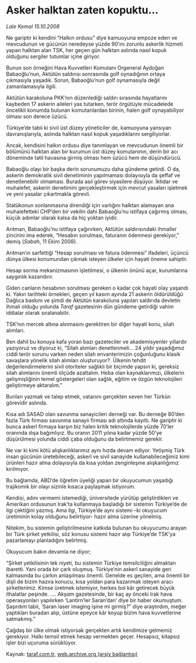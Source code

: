 # Asker halktan zaten kopuktu...

*Lale Kemal 15.10.2008*

<div class="yazi">
<p>Ne gariptir ki kendini “Halkın ordusu” diye kamuoyuna empoze eden ve mevcudunun ve gücünün neredeyse yüzde 90’ını zorunlu askerlik hizmeti yapan halktan alan TSK, her geçen gün halktan aslında nasıl kopuk olduğunu sergiler tutumlar içine giriyor.</p>
<p>Bunun son örneğini Hava Kuvvetleri Komutanı Orgeneral Aydoğan Babaoğlu’nun, Aktütün saldırısı sonrasında golf oynadığının ortaya çıkmasıyla yaşadık. Sorun, Babaoğlu’nun golf oynamasıyla değil zamanlamasıyla ilgili. </p>
<p>Aktütün karakoluna PKK’nın düzenlediği saldırı sırasında hayatlarını kaybeden 17 askerin aileleri yas tutarken, terör örgütüyle mücadelede öncelikli konumda bulunan komutanlardan birinin, halen golf oynayabiliyor olması son derece üzücü.</p>
<p>Türkiye’de tabii ki sivil üst düzey yöneticiler de, kamuoyuna yansıyan davranışlarıyla, aslında halktan nasıl kopuk yaşadıklarını sergiliyorlar. </p>
<p>Ancak, kendisini halkın ordusu diye tanımlayan ve mevcudunun önemli bir bölümünü halktan alan bir kurumun üst düzey komutanının, derin bir acı döneminde tatil havasına girmiş olması hem üzücü hem de düşündürücü.</p>
<p>Babaoğlu olayı bir başka derin sorunumuzu daha gündeme getirdi. O da, askerin demokratik sivil denetiminin yapılmaması dolayısıyla da şeffaf ve denetlenebilir olmaması. Burada asıl görev siyasilere düşüyor. İktidar ve muhalefet, askerin denetimini gerçekleştirmek için mevcut yasaları işletmek ve yeni yasalar çıkartmakla görevli. </p>
<p>Statükonun sonlanmasına direndiği için varlığını halktan alamayan ana muhalefetteki CHP’den bir vekilin dahi Babaoğlu’nu istifaya çağırmış olması, küçük adımlar olarak kalsa da hiç yoktan iyidir.</p>
<p>Arıtman, Babaoğlu’nu istifaya çağırırken, Aktütün saldırısındaki ihmaller zincirini ima ederek, “Hesabın sorulması, faturanın ödenmesi gerekiyor,” demiş (<i>Sabah</i>, 11 Ekim 2008). </p>
<p>Arıtman’ın sarfettiği “Hesap sorulması ve fatura ödenmesi” ifadeleri, üçüncü dünya ülkesi konumundan çıkmak isteyen ülkeler için hayati öneme sahiptir. </p>
<p>Hesap sorma mekanizmasının işletilmesi, o ülkenin önünü açar, kurumlarına saygınlık kazandırır. </p>
<p>Giden canların hesabının sorulması gereken o kadar çok hayati olay yaşandı ki. Yakın tarihteki örnekleri, geçen yıl kasım ayında 21 askerin öldürüldüğü Dağlıca baskını ve şimdi de Aktütün karakoluna yapılan saldırıda devletin ihmali olduğu yolunda <i>Taraf</i> gazetesinin dün gündeme getirdiği vahim iddialar olarak sıralanabilir. </p>
<p>TSK’nın mercek altına alınmasını gerektiren bir diğer hayati konu, silah alımları.</p>
<p>Ben dahil bu konuya kafa yoran bazı gazeteciler ve akademisyenler yıllardır yazıyoruz ve diyoruz ki, “Silah alımları denetlenmeli... 24 yıldır yaşadığımız ciddi terör sorunu varken neden silah envanterimizin çoğunluğunu klasik savaşlara yönelik silah alımları oluşturuyor?. Ülkenin tehdit değerlendirmelerini sivil otoriteler sağlıklı bir biçimde yapsın ki, gereksiz silah alımlarını önemli ölçüde azaltalım. Heba olan kaynaklarımızı, ülkelerin gelişmişliğinin temel göstergeleri olan sağlık, eğitim ve özgün teknolojileri geliştirmeye aktaralım.”</p>
<p>Bunları yazmak ve talep etmek, vatanını gerçekten seven her Türkün görevidir aslında.</p>
<p>Kısa adı SASAD olan savunma sanayicileri derneği var. Bu derneğe 80’den fazla Türk firması savunma sanayii firması adı altında kayıtlı. Ne gariptir ki bunca askerî firmaya karşın biz halen kritik teknolojilerde yüzde 70’ler oranında dışa bağımlıyız. Bu oranın 2011 yılına kadar yüzde 50’ye düşürülmesi yolunda ciddi çaba olduğunu da belirtmemiz gerekir. </p>
<p>Ne var ki kimi kötü alışkanlıklarımız aynı hızda devam ediyor. Yetişmiş Türk insan gücünün üretebileceği, askerî ve sivil sanayide kullanabileceğimiz kimi ürünleri hazır alma dolayısıyla da kısa yoldan zenginleşme alışkanlığımız kırılmıyor.</p>
<p>Bu bağlamda, ABD’de öğretim üyeliği yapan bir okuyucumun yaşadığı trajikomik bir olayı sizinle kısaca paylaşmak istiyorum. </p>
<p>Kendisi, adını vermemi istemediği, üniversitede yürütüp geliştirdikleri ve Amerikan ordusunun Irak’ta kullanmaya başladığı bir sistemin Türkiye’de de ilgi çektiğini yazmış. Ama ilgi, Türkiye’de aynı sistemi –ki okuyucum üretiminin kolay olduğunu belirtiyor- hazır alma üzerine yönelmiş. </p>
<p>Nitekim, bu sistemin geliştirilmesine katkıda bulunan bu okuyucumu arayan bir Türk şirket yetkilisi, söz konusu sistemi hazır alıp Türkiye’de TSK’ya pazarlamayı planladığını belirtmiş. </p>
<p>Okuyucum bakın devamla ne diyor;</p>
<p>“Şirket yetkilisinin tek niyeti, bu sistemin Türkiye temsilciliğini almaktan ibaretti. Yani orada bir çark oluşmuş. Türkiye’nin askerî sanayide geri kalmasında bu çarkın anlaşılması önemli. Genelde es geçilen, ama önemli bir dişli de bizim hazıra konucu, kısa yoldan para kazanmak isteyen aracı şirketlerimiz. Kimse üretmek istemiyor, herkes bol kâr getirecek büyük ithalatlar peşinde. .... <i>Akşam</i> gazetesinde, bir kaç ay önceki Irak hava operasyonları yapılırken ‘Lantirn’ler Saran’dan’ diye bir haber okumuştum. Şaşırdım tabii, ‘Saran laser imaging işine mi girmiş?” diye araştırdım, meğer yaptıkları buradan alıp, üstüne epeyce kâr koyup bizim hava kuvvetlerine satmakmış.”</p>
<p>Çağdaş bir ülke olmak istiyorsak gerçekten artık kendimize gelmemiz gerekiyor. Halkı temsil etmek hesap vermekten geçer. Hesapsız, kitapsız işler bizi uçuruma sürüklüyor.</p>
</div>

Kaynak: [taraf.com.tr](http://www.taraf.com.tr/lale-kemal/makale-asker-halktan-zaten-kopuktu.htm), [web.archive.org (arşiv bağlantısı)](http://web.archive.org/web/20130816081202/http://www.taraf.com.tr/lale-kemal/makale-asker-halktan-zaten-kopuktu.htm)
